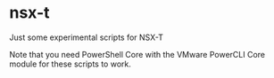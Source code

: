 # nsx-t
Just some experimental scripts for NSX-T

Note that you need PowerShell Core with the VMware PowerCLI Core module for these scripts to work.
